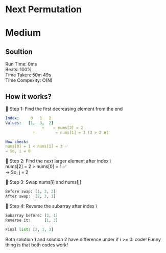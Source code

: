 Next Permutation
=========
# Medium
## Soultion
Run Time: 0ms        
Beats: 100%      
Time Taken: 50m 49s      
Time Compexity: O(N)

## How it works?
🔹 Step 1: Find the first decreasing element from the end   
``` yaml
Index:     0   1   2
Values:   [1,  3,  2]
                ↑    ← nums[2] = 2
            ↑         ← nums[1] = 3 (3 > 2 ❌)

Now check:
nums[0] = 1 < nums[1] = 3 ✅
→ So, i = 0

```
🔹 Step 2: Find the next larger element after index i   
nums[2] = 2 > nums[0] = 1 ✅  
→ So, j = 2  

🔹 Step 3: Swap nums[i] and nums[j]
``` python
Before swap: [1, 3, 2]
After swap:  [2, 3, 1]

```
🔹 Step 4: Reverse the subarray after index i  
``` python
Subarray before: [3, 1]
Reverse it:      [1, 3]

Final list: [2, 1, 3]

```
Both solution 1 and solution 2 have difference under if i >= 0: code!
Funny thing is that both codes work!


